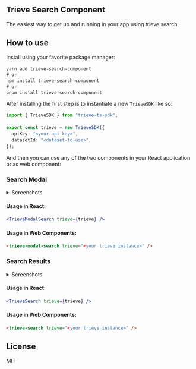 ## Trieve Search Component

The easiest way to get up and running in your app using trieve search.

## How to use

Install using your favorite package manager:

```
yarn add trieve-search-component
# or
npm install trieve-search-component
# or
pnpm install trieve-search-component
```

After installing the first step is to instantiate a new `TrieveSDK` like so:

```ts
import { TrieveSDK } from "trieve-ts-sdk";

export const trieve = new TrieveSDK({
  apiKey: "<your-api-key>",
  datasetId: "<dataset-to-use>",
});
```

And then you can use any of the two components in your React application or as web component:

### Search Modal

<details>
<summary>Screenshots</summary>

![light closed](./github/modal-light-1.png)
![dark closed](./github/modal-dark-1.png)
![light open](./github/modal-light-2.png)

</details>

#### Usage in React:

```jsx
<TrieveModalSearch trieve={trieve} />
```

#### Usage in Web Components:

```html
<trieve-modal-search trieve="<your trieve instance>" />
```

### Search Results

<details>
<summary>Screenshots</summary>

![light](./github/search-light.png)
![dark](./github/search-dark.png)

</details>

#### Usage in React:

```jsx
<TrieveSearch trieve={trieve} />
```

#### Usage in Web Components:

```html
<trieve-search trieve="<your trieve instance>" />
```

## License

MIT
